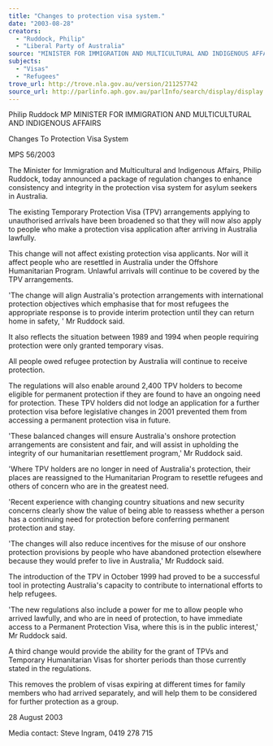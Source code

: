 ```yaml
---
title: "Changes to protection visa system."
date: "2003-08-28"
creators:
  - "Ruddock, Philip"
  - "Liberal Party of Australia"
source: "MINISTER FOR IMMIGRATION AND MULTICULTURAL AND INDIGENOUS AFFAIRS"
subjects:
  - "Visas"
  - "Refugees"
trove_url: http://trove.nla.gov.au/version/211257742
source_url: http://parlinfo.aph.gov.au/parlInfo/search/display/display.w3p;query=Id%3A%22media/pressrel/1Z8A6%22
---
```


 Philip Ruddock MP  MINISTER FOR IMMIGRATION AND MULTICULTURAL AND INDIGENOUS AFFAIRS 

 Changes To Protection Visa System

 MPS 56/2003

 The Minister for Immigration and Multicultural and Indigenous Affairs, Philip Ruddock, today announced a package of  regulation changes to enhance consistency and integrity in the protection visa system for asylum seekers in Australia.

 The existing Temporary Protection Visa (TPV) arrangements applying to unauthorised arrivals have been broadened so that  they will now also apply to people who make a protection visa application after arriving in Australia lawfully. 

 This change will not affect existing protection visa applicants. Nor will it affect people who are resettled in Australia under  the Offshore Humanitarian Program. Unlawful arrivals will continue to be covered by the TPV arrangements.

 'The change will align Australia's protection arrangements with international protection objectives which emphasise that for  most refugees the appropriate response is to provide interim protection until they can return home in safety, ' Mr Ruddock  said. 

 It also reflects the situation between 1989 and 1994 when people requiring protection were only granted temporary visas.

 All people owed refugee protection by Australia will continue to receive protection.

 The regulations will also enable around 2,400 TPV holders to become eligible for permanent protection if they are found to  have an ongoing need for protection. These TPV holders did not lodge an application for a further protection visa before  legislative changes in 2001 prevented them from accessing a permanent protection visa in future. 

 'These balanced changes will ensure Australia's onshore protection arrangements are consistent and fair, and will assist in  upholding the integrity of our humanitarian resettlement program,' Mr Ruddock said.

 'Where TPV holders are no longer in need of Australia's protection, their places are reassigned to the Humanitarian Program  to resettle refugees and others of concern who are in the greatest need.

 'Recent experience with changing country situations and new security concerns clearly show the value of being able to  reassess whether a person has a continuing need for protection before conferring permanent protection and stay.

 'The changes will also reduce incentives for the misuse of our onshore protection provisions by people who have abandoned  protection elsewhere because they would prefer to live in Australia,' Mr Ruddock said.

 The introduction of the TPV in October 1999 had proved to be a successful tool in protecting Australia's capacity to contribute  to international efforts to help refugees. 

 'The new regulations also include a power for me to allow people who arrived lawfully, and who are in need of protection, to  have immediate access to a Permanent Protection Visa, where this is in the public interest,' Mr Ruddock said.

 A third change would provide the ability for the grant of TPVs and Temporary Humanitarian Visas for shorter periods than  those currently stated in the regulations. 

 This removes the problem of visas expiring at different times for family members who had arrived separately, and will help  them to be considered for further protection as a group.

 28 August 2003

 Media contact: Steve Ingram, 0419 278 715


